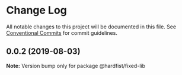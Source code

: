 # Change Log

All notable changes to this project will be documented in this file.
See [Conventional Commits](https://conventionalcommits.org) for commit guidelines.

## 0.0.2 (2019-08-03)

**Note:** Version bump only for package @hardfist/fixed-lib
